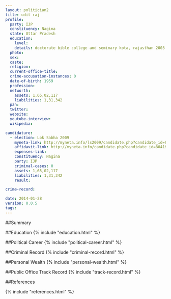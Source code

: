 ```yaml
---
layout: politician2
title: udit raj
profile: 
  party: IJP
  constituency: Nagina
  state: Uttar Pradesh
  education: 
    level: 
    details: doctorate bible college and seminary kota, rajasthan 2003
  photo: 
  sex: 
  caste: 
  religion: 
  current-office-title: 
  crime-accusation-instances: 0
  date-of-birth: 1959
  profession: 
  networth: 
    assets: 1,65,02,117
    liabilities: 1,31,342
  pan: 
  twitter: 
  website: 
  youtube-interview: 
  wikipedia: 

candidature: 
  - election: Lok Sabha 2009
    myneta-link: http://myneta.info/ls2009/candidate.php?candidate_id=8041
    affidavit-link: http://myneta.info/candidate.php?candidate_id=8041&scan=original
    expenses-link: 
    constituency: Nagina 
    party: IJP
    criminal-cases: 0
    assets: 1,65,02,117
    liabilities: 1,31,342
    result:  

crime-record: 

date: 2014-01-28
version: 0.0.5
tags: 
---
```

##Summary


##Education
{% include "education.html" %}


##Political Career
{% include "political-career.html" %}


##Criminal Record
{% include "criminal-record.html" %}


##Personal Wealth
{% include "personal-wealth.html" %}


##Public Office Track Record
{% include "track-record.html" %}


##References


{% include "references.html" %}